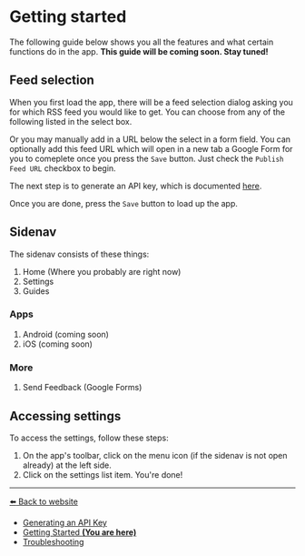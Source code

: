 # Getting started
The following guide below shows you all the features and what certain functions do in the app.
**This guide will be coming soon. Stay tuned!**

## Feed selection
When you first load the app, there will be a feed selection dialog asking you for which RSS feed you would like to get. You can choose from any of the following listed in the select box.

Or you may manually add in a URL below the select in a form field.
You can optionally add this feed URL which will open in a new tab a Google Form for you to comeplete once you press the `Save` button. Just check the `Publish Feed URL` checkbox to begin.

The next step is to generate an API key, which is documented [here][generate-api-key-docs].

Once you are done, press the `Save` button to load up the app.

## Sidenav
The sidenav consists of these things:
1. Home (Where you probably are right now)
2. Settings
3. Guides

### Apps
1. Android (coming soon)
2. iOS (coming soon)

### More
1. Send Feedback (Google Forms)

## Accessing settings
To access the settings, follow these steps:
1. On the app's toolbar, click on the menu icon (if the sidenav is not open already) at the left side.
2. Click on the settings list item. You're done!

[generate-api-key-docs]: ./generate-api-key.md

<!-- begin end links -->
---
[:arrow_left: Back to website](https://chan4077.github.io/angular-rss-reader)

- [Generating an API Key](./generate-api-key.md)
- [Getting Started **(You are here)**](./getting-started.md)
- [Troubleshooting](./troubleshooting.md)
<!-- end links -->